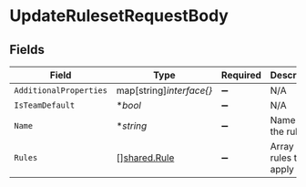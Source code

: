 # UpdateRulesetRequestBody


## Fields

| Field                                        | Type                                         | Required                                     | Description                                  |
| -------------------------------------------- | -------------------------------------------- | -------------------------------------------- | -------------------------------------------- |
| `AdditionalProperties`                       | map[string]*interface{}*                     | :heavy_minus_sign:                           | N/A                                          |
| `IsTeamDefault`                              | **bool*                                      | :heavy_minus_sign:                           | N/A                                          |
| `Name`                                       | **string*                                    | :heavy_minus_sign:                           | Name for the ruleset                         |
| `Rules`                                      | [][shared.Rule](../../models/shared/rule.md) | :heavy_minus_sign:                           | Array of rules to apply                      |